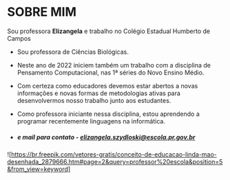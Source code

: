 # SOBRE MIM

Sou professora **Elizangela** e trabalho no Colégio Estadual Humberto de Campos
- Sou professora de Ciências Biológicas.
- Neste ano de 2022 iniciem também um trabalho com a disciplina de Pensamento Computacional, nas 1ª séries do Novo Ensino Médio.
- Com certeza como educadores devemos estar abertos a novas informações e novas formas de metodologias ativas para desenvolvermos nosso trabalho junto aos estudantes.

- Como professora iniciante nessa disciplina, estou aprendendo a programar recentemente linguagens na informática.
- ##### e mail para contato - elizangela.szydloski@escola.pr.gov.br

![https://br.freepik.com/vetores-gratis/conceito-de-educacao-linda-mao-desenhada_2879666.htm#page=2&query=professor%20escola&position=5&from_view=keyword]


